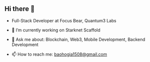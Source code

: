## Hi there 👋

- Full-Stack Developer at  Focus Bear, Quantum3 Labs

- 🔭 I’m currently working on Starknet Scaffold
- 💬 Ask me about: Blockchain, Web3, Mobile Development, Backend Development
- 📫 How to reach me: baohogia1508@gmail.com

<!--
**BaoHG1508/BaoHG1508** is a ✨ _special_ ✨ repository because its `README.md` (this file) appears on your GitHub profile.

Here are some ideas to get you started:

- 🔭 I’m currently working on ...
- 🌱 I’m currently learning ...
- 👯 I’m looking to collaborate on ...
- 🤔 I’m looking for help with ...
- 💬 Ask me about ...
- 📫 How to reach me: ...
- 😄 Pronouns: ...
- ⚡ Fun fact: ...
-->
